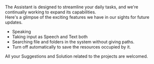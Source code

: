 The Assistant is designed to streamline your daily tasks, and we're continually working to expand its capabilities.  
Here's a glimpse of the exciting features we have in our sights for future updates.  
- Speaking
- Taking input as Speech and Text both
- Searching file and folders in the system without giving paths.
- Turn off automatically to save the resources occupied by it.

All your Suggestions and Solution related to the projects are welcomed.

